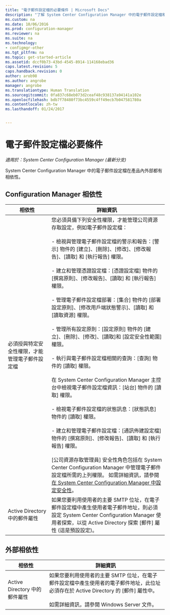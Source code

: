 ```yaml
---
title: "電子郵件設定檔的必要條件 | Microsoft Docs"
description: "了解 System Center Configuration Manager 中的電子郵件設定檔和其產品內外部的相依性。"
ms.custom: na
ms.date: 10/06/2016
ms.prod: configuration-manager
ms.reviewer: na
ms.suite: na
ms.technology:
- configmgr-other
ms.tgt_pltfrm: na
ms.topic: get-started-article
ms.assetid: dccf0b73-43bd-4545-8914-114168ebad36
caps.latest.revision: 5
caps.handback.revision: 0
author: arob98
ms.author: angrobe
manager: angrobe
ms.translationtype: Human Translation
ms.sourcegitcommit: 0fa837c68eb073d2ceaf48c938137a94141a102e
ms.openlocfilehash: bdb7f78480f73bc4559c4ff49ecb7b047581780a
ms.contentlocale: zh-tw
ms.lasthandoff: 01/24/2017


---
```

# <a name="email-profile-prerequisites"></a>電子郵件設定檔必要條件

*適用於：System Center Configuration Manager (最新分支)*

System Center Configuration Manager 中的電子郵件設定檔在產品內外部都有相依性。  

## <a name="configuration-manager-dependencies"></a>Configuration Manager 相依性  

|相依性|詳細資訊|  
|----------------|----------------------|  
|必須授與特定安全性權限，才能管理電子郵件設定檔|您必須具備下列安全性權限，才能管理公司資源存取設定，例如電子郵件設定檔：<br /><br /> - 檢視與管理電子郵件設定檔的警示和報告：[警示] 物件的 [建立]、[刪除]、[修改]、[修改報告]、[讀取] 和 [執行報告] 權限。<br /><br /> - 建立和管理憑證設定檔：[憑證設定檔] 物件的 [撰寫原則]、[修改報告]、[讀取] 和 [執行報告] 權限。<br /><br /> - 管理電子郵件設定檔部署：[集合] 物件的 [部署設定原則]、[修改用戶端狀態警示]、[讀取] 和 [讀取資源] 權限。<br /><br /> - 管理所有設定原則：[設定原則] 物件的 [建立]、[刪除]、[修改]、[讀取]和 [設定安全性範圍] 權限。<br /><br /> - 執行與電子郵件設定檔相關的查詢：[查詢] 物件的 [讀取] 權限。<br /><br /> 在 System Center Configuration Manager 主控台中檢視電子郵件設定檔資訊：[站台] 物件的 [讀取] 權限。<br /><br /> - 檢視電子郵件設定檔的狀態訊息：[狀態訊息] 物件的 [讀取] 權限。<br /><br /> - 建立和管理電子郵件設定檔：[通訊佈建設定檔] 物件的 [撰寫原則]、[修改報告]、[讀取] 和 [執行報告] 權限。<br /><br /> [公司資源存取管理員] 安全性角色包括在 System Center Configuration Manager 中管理電子郵件設定檔所需的上列權限。 如需詳細資訊，請參閱[在 System Center Configuration Manager 中設定安全性](../../core/plan-design/security/configure-security.md)。|  
|Active Directory 中的郵件屬性|如果您要利用使用者的主要 SMTP 位址，在電子郵件設定檔中產生使用者電子郵件地址，則必須設定 System Center Configuration Manager 使用者探索，以從 Active Directory 探索 [郵件] 屬性 (這是預設設定)。|  

## <a name="external-dependencies"></a>外部相依性  

|相依性|詳細資訊|  
|----------------|----------------------|  
|Active Directory 中的郵件屬性|如果您要利用使用者的主要 SMTP 位址，在電子郵件設定檔中產生使用者的電子郵件地址，此位址必須存在於 Active Directory 的 [郵件] 屬性中。<br /><br /> 如需詳細資訊，請參閱 Windows Server 文件。|

